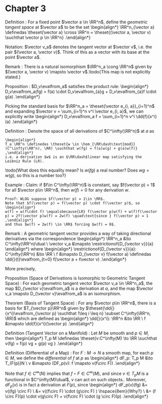 # Chapter 3

Definition
: For a fixed point $\vector a \in \RR^n$, define the *geometric tangent space* at $\vector a$ to be the set
  \begin{align*}
  \RR^n_{\vector a} \definedas \theset{\vector a} \cross \RR^n = \theset{(\vector a, \vector v) \suchthat \vector p \in \RR^n}
  .\end{align*}

Notation: $\vector v_a$ denotes the tangent vector at $\vector v$, i.e. the pair $(\vector a, \vector v)$.
Think of this as a vector with its base at the point $\vector a$.


Remark
: There is a natural isomorphism $\RR^n_a \cong \RR^n$ given by $(\vector a, \vector v) \mapsto \vector v$.\todo{This map is not explicitly stated.}


Proposition
: $D_v\evalfrom_a$ satisfies the product rule:
\begin{align*}
D_v\evalfrom_a(fg) = f(a) \cdot D_v\evalfrom_{a}g + D_v\evalfrom_{a}f \cdot g(a)
.\end{align*}

Picking the standard basis for $\RR^n_a = \theset{\vector e_{i, a}}_{i=1}^n$ and expanding $\vector v = \sum_{i=1}^n v^i \vector e_{i, a}$, we can explicitly write
\begin{align*}
D_v\evalfrom_a f = \sum_{i=1}^n v^i \dd{f}{x^i}(a)
.\end{align*}

Definition
:   Denote the space of all derivations of $C^\infty(\RR^n)$ at $a$ as 
    
    \begin{align*}
    T_a \RR^n \definedas \theset{w \in \hom_{\RR\dash\text{mod}}(C^\infty(\RR^n), \RR) \suchthat w(fg) = f(a)w(g) + g(a)w(f)}
    ,\end{align*}
    i.e. a derivation $w$ is an $\RR\dash$linear map satisfying the Leibniz Rule (LR).
    
\todo{What does this equality mean? Is $w(fg)$ a real number? Does $wg = w(g)$, so this is a number too?}


Example
:   Claim: if $f\in C^\infty(\RR^n)$ is constant, say $f(\vector p) = 1$ for all $\vector p\in \RR^n$, then $w(f) = 0$ for any derivation $w$.

    Proof: WLOG suppose $f(\vector p) = 1\in \RR$.
    Note that $f(\vector p) = f(\vector p) \cdot f(\vector p)$, so
    \begin{align*}
    w(f) = w(f\cdot f) \equalsbecause{LR} f(\vector p)w(f) + w(f)f(\vector p) = 2f(\vector p)w(f) = 2w(f) \quad\text{since } f(\vector p) = 1
    ,\end{align*}
    and thus $w(f) = 2w(f) \in \RR$ forcing $w(f) = 0$.

Remark
:   A geometric tangent vector provides a way of taking directional derivatives via the correspondence
  \begin{align*}
  \RR^n_a &\to C^\infty(\RR^n)\dual \\
  \vector v_a &\mapsto \restrictionof{D_{\vector v}}{a}
  \end{align*}
  where
  \begin{align*}
  \restrictionof{D_{\vector v}}{a}: C^\infty(\RR^n) &\to \RR \\
  f &\mapsto D_{\vector v} f(\vector a) \definedas \dd{}{t}\evalfrom_{t=0} f(\vector a + t\vector v)
  .\end{align*}

More precisely,

Proposition (Space of Derivations is Isomorphic to Geometric Tangent Space)
: For each geometric tangent vector $\vector v_a \in \RR^n_a$, the map $D_{\vector v}\evalfrom_a$ is a derivation at $a$, and the map $\vector v_a \mapsto D_{\vector v}\evalfrom_a$ is an isomorphism.


Theorem (Basis of Tangent Space)
: For any $\vector p\in \RR^n$, there is a basis for $T_{\vector p}\RR^n$ given by
$\theset{\dd{}{x^i}\evalfrom_{\vector p} \suchthat 1\leq i \leq n} \subset C^\infty(\RR^n, \RR)$ which are defined as
\begin{align*}
\dd{}{x^i}: \RR^n &\to \RR \\
f &\mapsto \dd{f}{x^i}(\vector p)
.\end{align*}

Definition (Tangent Vector on a Manifold)
: Let $M$ be smooth and $p\in M$, then 
\begin{align*}
T_p M \definedas \theset{v:C^\infty(M) \to \RR \suchthat v(fg) = f(p) vg + g(p) vg }
.\end{align*}

Definition (Differential of a Map)
:   For $F:M\to N$ a smooth map, for each $p\in M$, we define the *differential* of $f$ at $p$ as
    \begin{align*}
    dF_p: T_p M &\to T_{F(p)}N \\
    v &\mapsto (DF_p(v): f \mapsto v(f\circ F))
    .\end{align*}


Note that $f\in C^\infty(N)$ implies that $f\circ F \in C^\infty(M)$, and since $v\in T_p M$ is a functional in $C^\infty(M)\dual$, $v$ can act on such objects..
Moreover, $dF_p(v)$ is in fact a derivation at $F(p)$, since
\begin{align*}
dF_p(v)(fg) &= v((fg) \circ F) \\
&= v((f\circ F) \cdot (g\circ F) ) \hspace{8em}{Why?} \\
&= (f \circ F)(p) \cdot v(g\circ F) + v(f\circ F) \cdot (g \circ F)(p) 
.\end{align*}


